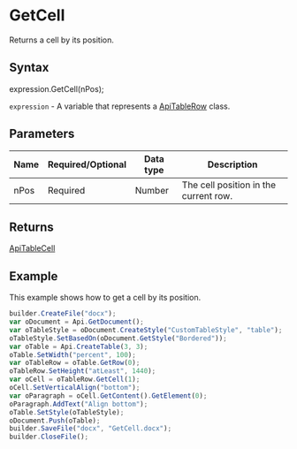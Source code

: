 # GetCell

Returns a cell by its position.

## Syntax

expression.GetCell(nPos);

`expression` - A variable that represents a [ApiTableRow](../ApiTableRow.md) class.

## Parameters

| **Name** | **Required/Optional** | **Data type** | **Description** |
| ------------- | ------------- | ------------- | ------------- |
| nPos | Required | Number | The cell position in the current row. |

## Returns

[ApiTableCell](../../ApiTableCell/ApiTableCell.md)

## Example

This example shows how to get a cell by its position.

```javascript
builder.CreateFile("docx");
var oDocument = Api.GetDocument();
var oTableStyle = oDocument.CreateStyle("CustomTableStyle", "table");
oTableStyle.SetBasedOn(oDocument.GetStyle("Bordered"));
var oTable = Api.CreateTable(3, 3);
oTable.SetWidth("percent", 100);
var oTableRow = oTable.GetRow(0);
oTableRow.SetHeight("atLeast", 1440);
var oCell = oTableRow.GetCell(1);
oCell.SetVerticalAlign("bottom");
var oParagraph = oCell.GetContent().GetElement(0);
oParagraph.AddText("Align bottom");
oTable.SetStyle(oTableStyle);
oDocument.Push(oTable);
builder.SaveFile("docx", "GetCell.docx");
builder.CloseFile();
```
